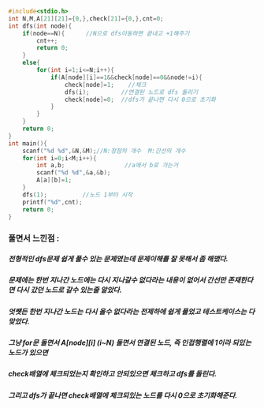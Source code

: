 ```cpp
#include<stdio.h>
int N,M,A[21][21]={0,},check[21]={0,},cnt=0;
int dfs(int node){
	if(node==N){      //N으로 dfs이동하면 끝내고 +1해주기
		cnt++;
		return 0;
	}
	else{
		for(int i=1;i<=N;i++){
			if(A[node][i]==1&&check[node]==0&&node!=i){
				check[node]=1;    //체크
				dfs(i);         //연결된 노드로 dfs 돌리기
				check[node]=0;  //dfs가 끝나면 다시 0으로 초기화
			}
		}
	}
	return 0;
}
int main(){
	scanf("%d %d",&N,&M);//N:정점의 개수  M:간선의 개수
	for(int i=0;i<M;i++){
		int a,b;                 //a에서 b로 가는거
		scanf("%d %d",&a,&b);
		A[a][b]=1;
	}
	dfs(1);          //노드 1부터 시작
	printf("%d",cnt);
	return 0;
}
```
### 풀면서 느낀점 :
##### 전형적인 dfs문제 쉽게 풀수 있는 문제였는데 문제이해를 잘 못해서 좀 해맸다.
##### 문제에는 한번 지나간 노드에는 다시 지나갈수 없다라는 내용이 없어서 간선만 존재한다면 다시 갔던 노드로 갈수 있는줄 알았다.
##### 엇쨋든 한번 지나간 노드는 다시 올수 없다라는 전제하에 쉽게 풀었고 테스트케이스는 다 맞았다.
##### 그냥 for문 돌면서 A[node][i] (i~N) 돌면서 연결된 노드, 즉 인접행렬에 1이라 되있는 노드가 있으면
##### check배열에 체크되었는지 확인하고 안되있으면 체크하고 dfs를 돌린다.
##### 그리고 dfs가 끝나면 check배열에 체크되있는 노드를 다시 0으로 초기화해준다.
